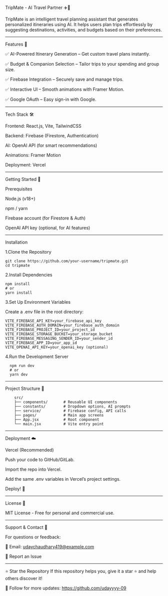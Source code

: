 TripMate - AI Travel Partner ✈️🤖

TripMate is an intelligent travel planning assistant that generates personalized itineraries using AI. It helps users plan trips effortlessly by suggesting destinations, activities, and budgets based on their preferences.

---------------------------------------------------------------------------------------------------------------------------------------------------------------------------------------

Features 🌟

✅ AI-Powered Itinerary Generation – Get custom travel plans instantly.

✅ Budget & Companion Selection – Tailor trips to your spending and group size.

✅ Firebase Integration – Securely save and manage trips.

✅ Interactive UI – Smooth animations with Framer Motion.

✅ Google OAuth – Easy sign-in with Google.

---------------------------------------------------------------------------------------------------------------------------------------------------------------------------------------

Tech Stack 🛠️

Frontend: React.js, Vite, TailwindCSS

Backend: Firebase (Firestore, Authentication)

AI: OpenAI API (for smart recommendations)

Animations: Framer Motion

Deployment: Vercel

---------------------------------------------------------------------------------------------------------------------------------------------------------------------------------------

Getting Started 🚀

Prerequisites

Node.js (v18+)

npm / yarn

Firebase account (for Firestore & Auth)

OpenAI API key (optional, for AI features)

---------------------------------------------------------------------------------------------------------------------------------------------------------------------------------------

Installation

1.Clone the Repository
    
    git clone https://github.com/your-username/tripmate.git
    cd tripmate

2.Install Dependencies
    
    npm install
    # or
    yarn install
    
3.Set Up Environment Variables

Create a .env file in the root directory:
    
    VITE_FIREBASE_API_KEY=your_firebase_api_key
    VITE_FIREBASE_AUTH_DOMAIN=your_firebase_auth_domain
    VITE_FIREBASE_PROJECT_ID=your_project_id
    VITE_FIREBASE_STORAGE_BUCKET=your_storage_bucket
    VITE_FIREBASE_MESSAGING_SENDER_ID=your_sender_id
    VITE_FIREBASE_APP_ID=your_app_id
    VITE_OPENAI_API_KEY=your_openai_key (optional)

 4.Run the Development Server
 
      npm run dev
      # or
      yarn dev

---------------------------------------------------------------------------------------------------------------------------------------------------------------------------------------

Project Structure 📂

        src/  
        ├── components/       # Reusable UI components  
        ├── constants/        # Dropdown options, AI prompts  
        ├── service/          # Firebase config, API calls  
        ├── pages/            # Main app screens  
        ├── App.jsx           # Root component  
        └── main.jsx          # Vite entry point  
        
---------------------------------------------------------------------------------------------------------------------------------------------------------------------------------------

Deployment ☁️

Vercel (Recommended)

Push your code to GitHub/GitLab.

Import the repo into Vercel.

Add the same .env variables in Vercel’s project settings.

Deploy! 🚀

---------------------------------------------------------------------------------------------------------------------------------------------------------------------------------------

License 📜

MIT License - Free for personal and commercial use.

---------------------------------------------------------------------------------------------------------------------------------------------------------------------------------------

Support & Contact 📧

For questions or feedback:

📩 Email: udaychaudhary419@example.com

🐛 Report an Issue

---------------------------------------------------------------------------------------------------------------------------------------------------------------------------------------

⭐ Star the Repository If this repository helps you, give it a star ⭐ and help others discover it!

📌 Follow for more updates: https://github.com/udayyyy-09

